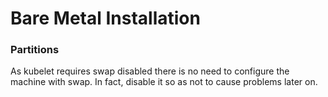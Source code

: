 # Bare Metal Installation

### Partitions

As kubelet requires swap disabled there is no need to configure the machine
with swap.  In fact, disable it so as not to cause problems later on. 
